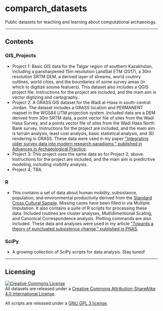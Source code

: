 # comparch_datasets
Public datasets for teaching and learning about computational archaeology.

---

## Contents

### GIS_Projects

- Project 1: Basic GIS data for the Talgar region of southern Kazakhstan, including a pansharpened 15m resolution LandSat ETM (2017), a 30m resolution SRTM DEM, a derived layer of streams, world coutnry outlines, world cities, and the boundaries of some survey areas (in which to digitize soome featuers). This dataset also includes a QGIS project file. Instructions for the project are included, and the main aim is vector digtizing and cartography.
- Project 2: A GRASS GIS dataset for the Wadi al-Hasa in south-central Jordan. The dataset includes a GRASS location and PERMANENT mapset in the WGS84 UTM projection system. Included data are a DEM derived from 30m SRTM data, a point vector file of sites from the Wadi Hasa Survey, and a points vector file of sites from the Wadi Hasa North Bank survey. Instructions for the project are included, and the main aim is terrain analysis, least cost analysis, basic statistical analysis, and 3D rendering in GRASS. These data were used in my paper ["Integrating older survey data into modern research paradigms," published in Advances in Archaeological Practice](https://www.researchgate.net/profile/Isaac_Ullah/publication/284705699_Integrating_Older_Survey_Data_into_Modern_Research_Paradigms_Identifying_and_Correcting_Spatial_Error_in_Legacy_Datasets/links/574dd8c208ae061b33038523.pdf).
- Project 3: This project uses the same data as for Project 2, above. Instructions for the project are included, and the main aim is predicrtive modeling, including visibility analysis.
- Project 4; TBA. 

### R

- This contains a set of data about human mobility, subsistance, population, and environmental productivity derived from the [Standard Cross Cultural Sample](http://eclectic.ss.uci.edu/~drwhite/worldcul/sccs.html). Missing cases have been filled in via Multiple Imputation. It also contains a suite of R scripts for processing these data. Included routines are cluster analyses, Multidimentional Scaling, and Canonical Correspondence analysis. Plotting commands are also included. These data and analyses were used in my article ["Towards a theory of punctuated subsistence change," published in PNAS](http://www.pnas.org/content/112/31/9579).

### SciPy

- A growing collection of SciPy scripts for data analysis. Stay tuned!

---

## Licensing

<a rel="license" href="http://creativecommons.org/licenses/by-sa/4.0/"><img alt="Creative Commons License" style="border-width:0" src="https://i.creativecommons.org/l/by-sa/4.0/88x31.png" /></a><br />All datasets are released under a <a rel="license" href="http://creativecommons.org/licenses/by-sa/4.0/">Creative Commons Attribution-ShareAlike 4.0 International License</a>.

All scripts are released under a [GNU GPL 3 license](https://www.gnu.org/licenses/gpl-3.0.en.html).
